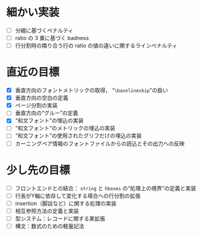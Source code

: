 <!-- -*- coding: utf-8 -*- -->

# 細かい実装

- [ ] 分綴に基づくペナルティ
- [ ] ratio の 3 乗に基づく badness
- [ ] 行分割時の隣り合う行の ratio の値の違いに関するラインペナルティ

# 直近の目標

- [x] 垂直方向のフォントメトリックの取得， “`\baselineskip`”の扱い
- [x] 垂直方向の空白の定義
- [x] ページ分割の実装
- [ ] 垂直方向の“グルー”の定義
- [x] “和文フォント”の埋込の実装
- [ ] “和文フォント”のメトリックの埋込の実装
- [ ] “和文フォント”の使用されたグリフだけの埋込の実装
- [ ] カーニングペア情報のフォントファイルからの読込とその出力への反映

# 少し先の目標

- [ ] フロントエンドとの結合： `string` と `hboxes` の“処理上の境界”の定義と実装
- [ ] 行長がY軸に依存して変化する場合への行分割の拡張
- [ ] insertion（脚註など）に関する処理の実装
- [ ] 相互参照方法の定義と実装
- [ ] 型システム：レコードに関する某拡張
- [ ] 構文：数式のための軽量記法
